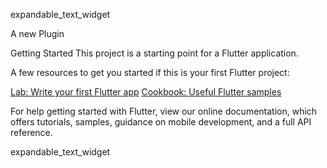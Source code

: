 expandable_text_widget

A new Plugin

Getting Started
This project is a starting point for a Flutter application.

A few resources to get you started if this is your first Flutter project:

<a href="https://flutter.dev/docs/get-started/codelab" rel="nofollow">Lab: Write your first Flutter app</a>
<a href="https://flutter.dev/docs/cookbook" rel="nofollow">Cookbook: Useful Flutter samples</a>

For help getting started with Flutter, view our online documentation, which offers tutorials, samples, guidance on mobile development, and a full API reference.

expandable_text_widget
